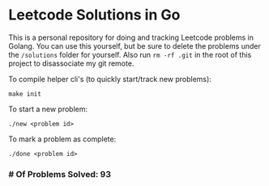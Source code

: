 # Leetcode Solutions in Go

This is a personal repository for doing and tracking Leetcode problems in Golang. You can use this yourself, but be sure to delete the problems under the `/solutions` folder for yourself. Also run `rm -rf .git` in the root of this project to disassociate my git remote.
		
To compile helper cli's (to quickly start/track new problems):
	
```
make init
``` 

To start a new problem:	
```
./new <problem id>
``` 

To mark a problem as complete:	
``` 
./done <problem id>
``` 


### # Of Problems Solved: 93
